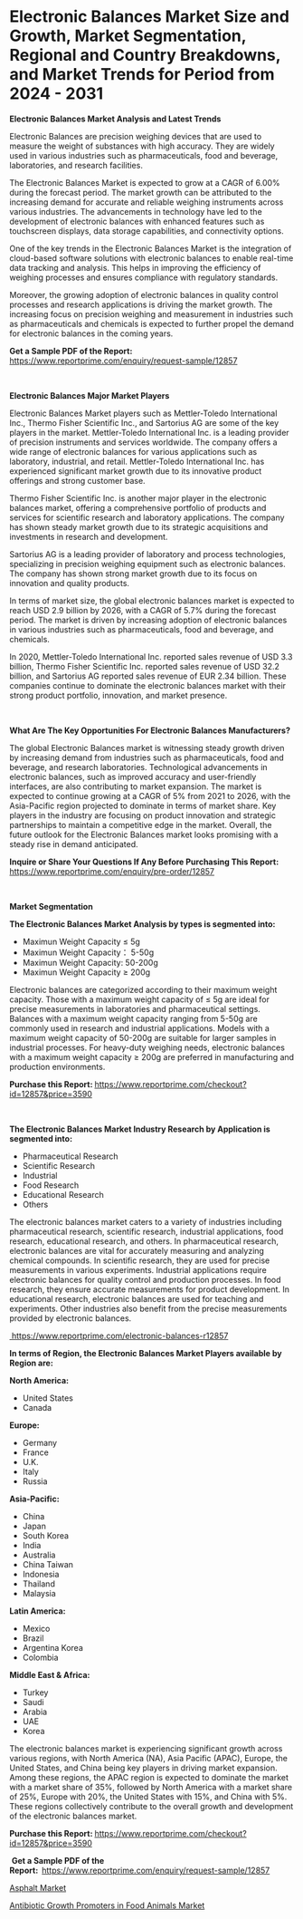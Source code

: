 <p><h1>Electronic Balances Market Size and Growth, Market Segmentation, Regional and Country Breakdowns, and Market Trends for Period from 2024 -  2031</h1></p><p><strong>Electronic Balances Market Analysis and Latest Trends</strong></p>
<p><p>Electronic Balances are precision weighing devices that are used to measure the weight of substances with high accuracy. They are widely used in various industries such as pharmaceuticals, food and beverage, laboratories, and research facilities.</p><p>The Electronic Balances Market is expected to grow at a CAGR of 6.00% during the forecast period. The market growth can be attributed to the increasing demand for accurate and reliable weighing instruments across various industries. The advancements in technology have led to the development of electronic balances with enhanced features such as touchscreen displays, data storage capabilities, and connectivity options.</p><p>One of the key trends in the Electronic Balances Market is the integration of cloud-based software solutions with electronic balances to enable real-time data tracking and analysis. This helps in improving the efficiency of weighing processes and ensures compliance with regulatory standards.</p><p>Moreover, the growing adoption of electronic balances in quality control processes and research applications is driving the market growth. The increasing focus on precision weighing and measurement in industries such as pharmaceuticals and chemicals is expected to further propel the demand for electronic balances in the coming years.</p></p>
<p><strong>Get a Sample PDF of the Report:&nbsp;</strong> <a href="https://www.reportprime.com/enquiry/request-sample/12857">https://www.reportprime.com/enquiry/request-sample/12857</a></p>
<p>&nbsp;</p>
<p><strong>Electronic Balances Major Market Players</strong></p>
<p><p>Electronic Balances Market players such as Mettler-Toledo International Inc., Thermo Fisher Scientific Inc., and Sartorius AG are some of the key players in the market. Mettler-Toledo International Inc. is a leading provider of precision instruments and services worldwide. The company offers a wide range of electronic balances for various applications such as laboratory, industrial, and retail. Mettler-Toledo International Inc. has experienced significant market growth due to its innovative product offerings and strong customer base.</p><p>Thermo Fisher Scientific Inc. is another major player in the electronic balances market, offering a comprehensive portfolio of products and services for scientific research and laboratory applications. The company has shown steady market growth due to its strategic acquisitions and investments in research and development.</p><p>Sartorius AG is a leading provider of laboratory and process technologies, specializing in precision weighing equipment such as electronic balances. The company has shown strong market growth due to its focus on innovation and quality products.</p><p>In terms of market size, the global electronic balances market is expected to reach USD 2.9 billion by 2026, with a CAGR of 5.7% during the forecast period. The market is driven by increasing adoption of electronic balances in various industries such as pharmaceuticals, food and beverage, and chemicals.</p><p>In 2020, Mettler-Toledo International Inc. reported sales revenue of USD 3.3 billion, Thermo Fisher Scientific Inc. reported sales revenue of USD 32.2 billion, and Sartorius AG reported sales revenue of EUR 2.34 billion. These companies continue to dominate the electronic balances market with their strong product portfolio, innovation, and market presence.</p></p>
<p>&nbsp;</p>
<p><strong>What Are The Key Opportunities For Electronic Balances Manufacturers?</strong></p>
<p><p>The global Electronic Balances market is witnessing steady growth driven by increasing demand from industries such as pharmaceuticals, food and beverage, and research laboratories. Technological advancements in electronic balances, such as improved accuracy and user-friendly interfaces, are also contributing to market expansion. The market is expected to continue growing at a CAGR of 5% from 2021 to 2026, with the Asia-Pacific region projected to dominate in terms of market share. Key players in the industry are focusing on product innovation and strategic partnerships to maintain a competitive edge in the market. Overall, the future outlook for the Electronic Balances market looks promising with a steady rise in demand anticipated.</p></p>
<p><strong>Inquire or Share Your Questions If Any Before Purchasing This Report:</strong> <a href="https://www.reportprime.com/enquiry/pre-order/12857">https://www.reportprime.com/enquiry/pre-order/12857</a></p>
<p>&nbsp;</p>
<p><strong>Market Segmentation</strong></p>
<p><strong>The Electronic Balances Market Analysis by types is segmented into:</strong></p>
<p><ul><li>Maximun Weight Capacity ≤ 5g</li><li>Maximun Weight Capacity： 5-50g</li><li>Maximun Weight Capacity: 50-200g</li><li>Maximun Weight Capacity ≥ 200g</li></ul></p>
<p><p>Electronic balances are categorized according to their maximum weight capacity. Those with a maximum weight capacity of ≤ 5g are ideal for precise measurements in laboratories and pharmaceutical settings. Balances with a maximum weight capacity ranging from 5-50g are commonly used in research and industrial applications. Models with a maximum weight capacity of 50-200g are suitable for larger samples in industrial processes. For heavy-duty weighing needs, electronic balances with a maximum weight capacity ≥ 200g are preferred in manufacturing and production environments.</p></p>
<p><strong>Purchase this Report:&nbsp;</strong><a href="https://www.reportprime.com/checkout?id=12857&price=3590">https://www.reportprime.com/checkout?id=12857&price=3590</a></p>
<p>&nbsp;</p>
<p><strong>The Electronic Balances Market Industry Research by Application is segmented into:</strong></p>
<p><ul><li>Pharmaceutical Research</li><li>Scientific Research</li><li>Industrial</li><li>Food Research</li><li>Educational Research</li><li>Others</li></ul></p>
<p><p>The electronic balances market caters to a variety of industries including pharmaceutical research, scientific research, industrial applications, food research, educational research, and others. In pharmaceutical research, electronic balances are vital for accurately measuring and analyzing chemical compounds. In scientific research, they are used for precise measurements in various experiments. Industrial applications require electronic balances for quality control and production processes. In food research, they ensure accurate measurements for product development. In educational research, electronic balances are used for teaching and experiments. Other industries also benefit from the precise measurements provided by electronic balances.</p></p>
<p><a href="https://www.reportprime.com/electronic-balances-r12857">&nbsp;https://www.reportprime.com/electronic-balances-r12857</a></p>
<p><strong>In terms of Region, the Electronic Balances Market Players available by Region are:</strong></p>
<p>
    <p> <strong> North America: </strong>
        <ul>
            <li>United States</li>
            <li>Canada</li>
        </ul>
        </p> 
    <p> <strong> Europe: </strong>
        <ul>
            <li>Germany</li>
            <li>France</li>
            <li>U.K.</li>
            <li>Italy</li>
            <li>Russia</li>
        </ul>
        </p> 
    <p> <strong> Asia-Pacific: </strong>
        <ul>
            <li>China</li>
            <li>Japan</li>
            <li>South Korea</li>
            <li>India</li>
            <li>Australia</li>
            <li>China Taiwan</li>
            <li>Indonesia</li>
            <li>Thailand</li>
            <li>Malaysia</li>
        </ul>
        </p> 
    <p> <strong> Latin America: </strong>
        <ul>
            <li>Mexico</li>
            <li>Brazil</li>
            <li>Argentina Korea</li>
            <li>Colombia</li>
        </ul>
        </p> 
    <p> <strong> Middle East & Africa: </strong>
        <ul>
            <li>Turkey</li>
            <li>Saudi</li>
            <li>Arabia</li>
            <li>UAE</li>
            <li>Korea</li>
        </ul>
    </p>
    </p>
<p><p>The electronic balances market is experiencing significant growth across various regions, with North America (NA), Asia Pacific (APAC), Europe, the United States, and China being key players in driving market expansion. Among these regions, the APAC region is expected to dominate the market with a market share of 35%, followed by North America with a market share of 25%, Europe with 20%, the United States with 15%, and China with 5%. These regions collectively contribute to the overall growth and development of the electronic balances market.</p></p>
<p><strong>Purchase this Report: </strong><a href="https://www.reportprime.com/checkout?id=12857&price=3590">https://www.reportprime.com/checkout?id=12857&price=3590</a></p>
<p>&nbsp;<strong>Get a Sample PDF of the Report:&nbsp;&nbsp;</strong><a href="https://www.reportprime.com/enquiry/request-sample/12857">https://www.reportprime.com/enquiry/request-sample/12857</a></p>
<p><strong></strong></p>
<p><p><a href="https://changeable-paste-463.notion.site/Asphalt-Market-Research-Report-Provides-Critical-Insights-that-can-help-Shape-Business-Development-a-b34eabc4a50341ac85d2ce21f003678e">Asphalt Market</a></p><p><a href="https://fuschia-pecorino-a6d.notion.site/Antibiotic-Growth-Promoters-in-Food-Animals-Market-Size-Share-Trends-Analysis-Report-By-Applicati-2f4cc66c6b914e6c8897c9e3cd4a66c6">Antibiotic Growth Promoters in Food Animals Market</a></p></p>